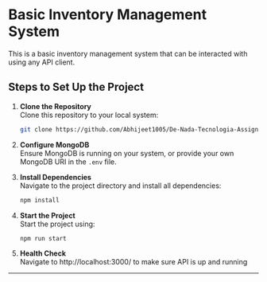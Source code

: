 # Basic Inventory Management System

This is a basic inventory management system that can be interacted with using any API client.

## Steps to Set Up the Project

1. **Clone the Repository**  
   Clone this repository to your local system:  
   ```bash
   git clone https://github.com/Abhijeet1005/De-Nada-Tecnologia-Assignment.git
   ```

2. **Configure MongoDB**  
   Ensure MongoDB is running on your system, or provide your own MongoDB URI in the `.env` file.

3. **Install Dependencies**  
   Navigate to the project directory and install all dependencies:  
   ```bash
   npm install
   ```

4. **Start the Project**  
   Start the project using:  
   ```bash
   npm run start
   ```

5. **Health Check**  
   Navigate to http://localhost:3000/ to make sure API is up and running

---
